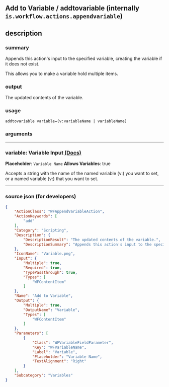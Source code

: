 
## Add to Variable / addtovariable (internally `is.workflow.actions.appendvariable`)


## description

### summary

Appends this action's input to the specified variable, creating the variable if it does not exist.

This allows you to make a variable hold multiple items.


### output

The updated contents of the variable.

### usage
```
addtovariable variable=(v:variableName | variableName)
```

### arguments

---

### variable: Variable Input [(Docs)](https://pfgithub.github.io/shortcutslang/gettingstarted#variable-field)
**Placeholder**: ```
		Variable Name
		```
**Allows Variables**: true



Accepts a string with the name of the named variable (v:) you want to set,
or a named variable (v:) that you want to set.


---

### source json (for developers)

```json
{
	"ActionClass": "WFAppendVariableAction",
	"ActionKeywords": [
		"add"
	],
	"Category": "Scripting",
	"Description": {
		"DescriptionResult": "The updated contents of the variable.",
		"DescriptionSummary": "Appends this action's input to the specified variable, creating the variable if it does not exist.\n\nThis allows you to make a variable hold multiple items."
	},
	"IconName": "Variable.png",
	"Input": {
		"Multiple": true,
		"Required": true,
		"TypePassthrough": true,
		"Types": [
			"WFContentItem"
		]
	},
	"Name": "Add to Variable",
	"Output": {
		"Multiple": true,
		"OutputName": "Variable",
		"Types": [
			"WFContentItem"
		]
	},
	"Parameters": [
		{
			"Class": "WFVariableFieldParameter",
			"Key": "WFVariableName",
			"Label": "Variable",
			"Placeholder": "Variable Name",
			"TextAlignment": "Right"
		}
	],
	"Subcategory": "Variables"
}
```
